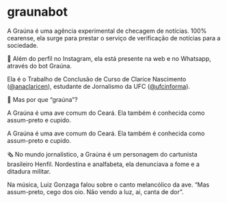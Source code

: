 # graunabot

A Graúna é uma agência experimental de checagem de notícias. 100% cearense, ela surge para prestar o serviço de verificação de notícias para a sociedade.

📲 Além do perfil no Instagram, ela está presente na web e no Whatsapp, através do bot Graúna.

Ela é o Trabalho de Conclusão de Curso de Clarice Nascimento ([@anaclaricen](https://www.instagram.com/anaclaricen/)), estudante de Jornalismo da UFC ([@ufcinforma](https://www.instagram.com/ufcinforma/)).

🤔 Mas por que “graúna”?

A Graúna é uma ave comum do Ceará. Ela também é conhecida como assum-preto e cupido.

A Graúna é uma ave comum do Ceará. Ela também é conhecida como assum-preto e cupido.

🗞 No mundo jornalístico, a Graúna é um personagem do cartunista brasileiro Henfil. Nordestina e analfabeta, ela denunciava a fome e a ditadura militar.

Na música, Luiz Gonzaga falou sobre o canto melancólico da ave. “Mas assum-preto, cego dos oio. Não vendo a luz, ai, canta de dor”.